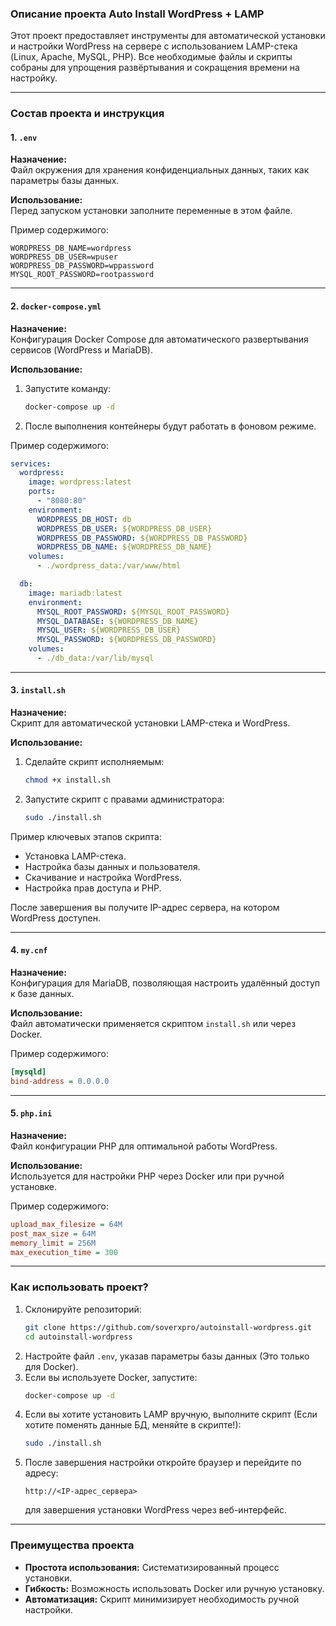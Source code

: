 ### Описание проекта Auto Install WordPress + LAMP

Этот проект предоставляет инструменты для автоматической установки и настройки WordPress на сервере с использованием LAMP-стека (Linux, Apache, MySQL, PHP). Все необходимые файлы и скрипты собраны для упрощения развёртывания и сокращения времени на настройку.

---

### Состав проекта и инструкция

#### 1. `.env`
**Назначение:**  
Файл окружения для хранения конфиденциальных данных, таких как параметры базы данных.  

**Использование:**  
Перед запуском установки заполните переменные в этом файле.  

Пример содержимого:
```dotenv
WORDPRESS_DB_NAME=wordpress
WORDPRESS_DB_USER=wpuser
WORDPRESS_DB_PASSWORD=wppassword
MYSQL_ROOT_PASSWORD=rootpassword
```

---

#### 2. `docker-compose.yml`
**Назначение:**  
Конфигурация Docker Compose для автоматического развертывания сервисов (WordPress и MariaDB).  

**Использование:**  
1. Запустите команду:
   ```bash
   docker-compose up -d
   ```
2. После выполнения контейнеры будут работать в фоновом режиме.  

Пример содержимого:
```yaml
services:
  wordpress:
    image: wordpress:latest
    ports:
      - "8080:80"
    environment:
      WORDPRESS_DB_HOST: db
      WORDPRESS_DB_USER: ${WORDPRESS_DB_USER}
      WORDPRESS_DB_PASSWORD: ${WORDPRESS_DB_PASSWORD}
      WORDPRESS_DB_NAME: ${WORDPRESS_DB_NAME}
    volumes:
      - ./wordpress_data:/var/www/html

  db:
    image: mariadb:latest
    environment:
      MYSQL_ROOT_PASSWORD: ${MYSQL_ROOT_PASSWORD}
      MYSQL_DATABASE: ${WORDPRESS_DB_NAME}
      MYSQL_USER: ${WORDPRESS_DB_USER}
      MYSQL_PASSWORD: ${WORDPRESS_DB_PASSWORD}
    volumes:
      - ./db_data:/var/lib/mysql
```

---

#### 3. `install.sh`
**Назначение:**  
Скрипт для автоматической установки LAMP-стека и WordPress.  

**Использование:**  
1. Сделайте скрипт исполняемым:
   ```bash
   chmod +x install.sh
   ```
2. Запустите скрипт с правами администратора:
   ```bash
   sudo ./install.sh
   ```

Пример ключевых этапов скрипта:
- Установка LAMP-стека.
- Настройка базы данных и пользователя.
- Скачивание и настройка WordPress.
- Настройка прав доступа и PHP.

После завершения вы получите IP-адрес сервера, на котором WordPress доступен.

---

#### 4. `my.cnf`
**Назначение:**  
Конфигурация для MariaDB, позволяющая настроить удалённый доступ к базе данных.  

**Использование:**  
Файл автоматически применяется скриптом `install.sh` или через Docker.  

Пример содержимого:
```ini
[mysqld]
bind-address = 0.0.0.0
```

---

#### 5. `php.ini`
**Назначение:**  
Файл конфигурации PHP для оптимальной работы WordPress.  

**Использование:**  
Используется для настройки PHP через Docker или при ручной установке.  

Пример содержимого:
```ini
upload_max_filesize = 64M
post_max_size = 64M
memory_limit = 256M
max_execution_time = 300
```

---

### Как использовать проект?
1. Склонируйте репозиторий:
   ```bash
   git clone https://github.com/soverxpro/autoinstall-wordpress.git
   cd autoinstall-wordpress
   ```
2. Настройте файл `.env`, указав параметры базы данных (Это только для Docker).  
3. Если вы используете Docker, запустите:
   ```bash
   docker-compose up -d
   ```
4. Если вы хотите установить LAMP вручную, выполните скрипт (Если хотите поменять данные БД, меняйте в скрипте!):
   ```bash
   sudo ./install.sh
   ```
5. После завершения настройки откройте браузер и перейдите по адресу:
   ```
   http://<IP-адрес_сервера>
   ```
   для завершения установки WordPress через веб-интерфейс.

---

### Преимущества проекта
- **Простота использования:** Систематизированный процесс установки.
- **Гибкость:** Возможность использовать Docker или ручную установку.
- **Автоматизация:** Скрипт минимизирует необходимость ручной настройки.

